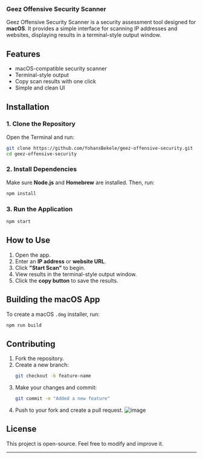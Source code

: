 ### Geez Offensive Security Scanner  

Geez Offensive Security Scanner is a security assessment tool designed for **macOS**. It provides a simple interface for scanning IP addresses and websites, displaying results in a terminal-style output window.  

## Features  
- macOS-compatible security scanner  
- Terminal-style output  
- Copy scan results with one click  
- Simple and clean UI  

## Installation  

### **1. Clone the Repository**  
Open the Terminal and run:  
```sh
git clone https://github.com/YohansBekele/geez-offensive-security.git
cd geez-offensive-security
```  

### **2. Install Dependencies**  
Make sure **Node.js** and **Homebrew** are installed. Then, run:  
```sh
npm install
```  

### **3. Run the Application**  
```sh
npm start
```  

## How to Use  

1. Open the app.  
2. Enter an **IP address** or **website URL**.  
3. Click **"Start Scan"** to begin.  
4. View results in the terminal-style output window.  
5. Click the **copy button** to save the results.  

## Building the macOS App  

To create a macOS `.dmg` installer, run:  
```sh
npm run build
```  

## Contributing  

1. Fork the repository.  
2. Create a new branch:  
   ```sh
   git checkout -b feature-name
   ```  
3. Make your changes and commit:  
   ```sh
   git commit -m "Added a new feature"
   ```  
4. Push to your fork and create a pull request.
   ![image](https://github.com/user-attachments/assets/ea296ea9-9b7f-4bc0-824a-f12f5ffee8d8)


## License  
This project is open-source. Feel free to modify and improve it.  

---

